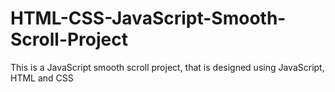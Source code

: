 # HTML-CSS-JavaScript-Smooth-Scroll-Project
This is a JavaScript smooth scroll project, that is designed using JavaScript, HTML and CSS
